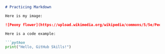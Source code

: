 ```markdown
# Practicing Markdown

Here is my image:

![Peony flower](https://upload.wikimedia.org/wikipedia/commons/5/5e/Peony_in_Bloom.jpg)

Here is a code example:

```python
print("Hello, GitHub Skills!")











